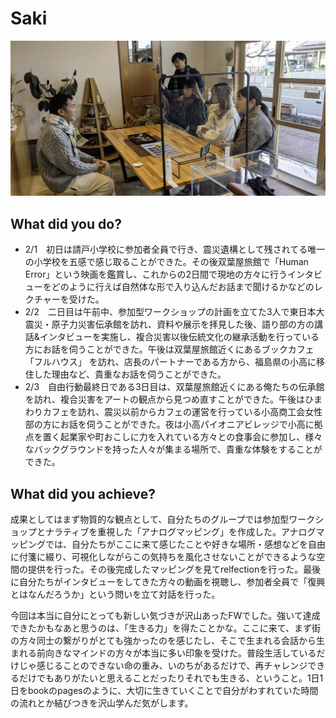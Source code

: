 # Saki

![Alt text](../images/watch.jpg)

## What did you do?

- 2/1　初日は請戸小学校に参加者全員で行き、震災遺構として残されてる唯一の小学校を五感で感じ取ることができた。その後双葉屋旅館で「Human Error」という映画を鑑賞し、これからの2日間で現地の方々に行うインタビューをどのように行えば自然体な形で入り込んだお話まで聞けるかなどのレクチャーを受けた。
- 2/2　二日目は午前中、参加型ワークショップの計画を立てた3人で東日本大震災・原子力災害伝承館を訪れ、資料や展示を拝見した後、語り部の方の講話&インタビューを実施し、複合災害以後伝統文化の継承活動を行っている方にお話を伺うことができた。午後は双葉屋旅館近くにあるブックカフェ「フルハウス」 を訪れ、店長のパートナーである方から、福島県の小高に移住した理由など、貴重なお話を伺うことができた。
- 2/3　自由行動最終日である3日目は、双葉屋旅館近くにある俺たちの伝承館を訪れ、複合災害をアートの観点から見つめ直すことができた。午後はひまわりカフェを訪れ、震災以前からカフェの運営を行っている小高商工会女性部の方にお話を伺うことができた。夜は小高パイオニアビレッジで小高に拠点を置く起業家や町おこしに力を入れている方々との食事会に参加し、様々なバックグラウンドを持った人々が集まる場所で、貴重な体験をすることができた。
	
## What did you achieve?

成果としてはまず物質的な観点として、自分たちのグループでは参加型ワークショップとナラティブを重視した「アナログマッピング」を作成した。アナログマッピングでは、自分たちがここに来て感じたことや好きな場所・感想などを自由に付箋に綴り、可視化しながらこの気持ちを風化させないことができるような空間の提供を行った。その後完成したマッピングを見てrelfectionを行った。最後に自分たちがインタビューをしてきた方々の動画を視聴し、参加者全員で「復興とはなんだろうか」という問いを立て対話を行った。	

今回は本当に自分にとっても新しい気づきが沢山あったFWでした。強いて達成できたかもなあと思うのは、「生きる力」を得たことかな。ここに来て、まず街の方々同士の繋がりがとても強かったのを感じたし、そこで生まれる会話から生まれる前向きなマインドの方々が本当に多い印象を受けた。普段生活しているだけじゃ感じることのできない命の重み、いのちがあるだけで、再チャレンジできるだけでもありがたいと思えることだったりそれでも生きる、ということ。1日1日をbookのpagesのように、大切に生きていくことで自分がわすれていた時間の流れとか結びつきを沢山学んだ気がします。